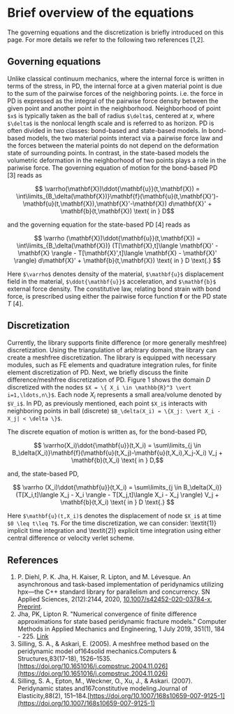
<script type="text/x-mathjax-config">
    MathJax.Hub.Config({
      tex2jax: {
        skipTags: ['script', 'noscript', 'style', 'textarea', 'pre'],
        inlineMath: [['$','$']]
      }
    });
  </script>
  <script src="https://cdn.mathjax.org/mathjax/latest/MathJax.js?config=TeX-AMS-MML_HTMLorMML" type="text/javascript"></script>

# Brief overview of the equations

The governing equations and the discretization is briefly introduced on this page. For more details we
refer to the following two references [1,2].

## Governing equations

Unlike classical continuum mechanics, where the internal force is written in terms of the stress, in PD, the internal force at a given material point is due to the sum of the pairwise forces of the neighboring points. i.e. the force in PD is expressed as the integral of the pairwise force density between the given point and another point in the neighborhood. Neighborhood of point `$x$` is typically taken as the ball of radius `$\delta$`, centered at $x$, where `$\delta$` is the nonlocal length scale and is referred to as horizon. PD is often divided in two classes: bond-based and state-based models. In bond-based models, the two material points interact via a pairwise force law and the forces between the material points do not depend on the deformation state of surrounding points. In contrast, in the state-based models the volumetric deformation in the neighborhood of two points plays a role in the pariwise force. The governing equation of motion for the bond-based PD [3] reads as

$$ \varrho(\mathbf{X})\ddot{\mathbf{u}}(t,\mathbf{X}) = \int\limits_{B_\delta(\mathbf{X})}\mathbf{f}(\mathbf{u}(t,\mathbf{X}')-\mathbf{u}(t,\mathbf{X}),\mathbf{X}'-\mathbf{X}) d\mathbf{X}' + \mathbf{b}(t,\mathbf{X}) \text{ in } D$$

and the governing equation for the state-based PD [4] reads as 

$$  \varrho (\mathbf{X})\ddot{\mathbf{u}}(t,\mathbf{X}) =  \int\limits_{B_\delta(\mathbf{X})} (T[\mathbf{X},t]\langle \mathbf{X}' - \mathbf{X} \rangle - T[\mathbf{X}',t]\langle \mathbf{X} - \mathbf{X}' \rangle) d\mathbf{X}' + \mathbf{b}(t,\mathbf{X}) \text{ in } D \text{.} $$

Here `$\varrho$` denotes density of the material, `$\mathbf{u}$` displacement field in the material, `$\ddot{\mathbf{u}}$` acceleration, and `$\mathbf{b}$` external force density. The constitutive law, relating bond strain with bond force, is prescribed using either the pairwise force function $\mathbf{f}$ or the PD state $T$ [4].


## Discretization 

Currently, the library supports finite difference (or more generally meshfree) discretization. Using the triangulation of arbitrary domain, the library can create a meshfree discretization. The library is equipped with necessary modules, such as FE elements and quadrature integration rules, for finite element discretization of PD. Next, we briefly discuss the finite difference/meshfree discretization of PD. Figure 1 shows the domain $D$ discretized with the nodes `$X = \{ X_i \in \mathbb{R}^3 \vert i=1,\ldots,n\}$`. Each node $X_i$ represents a small area/volume denoted by `$V_i$`. In PD, as previously mentioned, each point `$X_i$` interacts with neighboring points in ball (discrete) `$B_\delta(X_i) = \{X_j: \vert X_i - X_j| < \delta \}$`. 


The discrete equation of motion is written as, for the bond-based PD,

$$ \varrho(X_i)\ddot{\mathbf{u}}(t,X_i) = \sum\limits_{j \in B_\delta(X_i)}\mathbf{f}(\mathbf{u}(t,X_j)-\mathbf{u}(t,X_i),X_j-X_i) V_j + \mathbf{b}(t,X_i) \text{ in } D,$$

and, the state-based PD,

$$  \varrho (X_i)\ddot{\mathbf{u}}(t,X_i) =  \sum\limits_{j \in B_\delta(X_i)} (T[X_i,t]\langle X_j - X_i \rangle - T[X_j,t]\langle X_i - X_j \rangle) V_j + \mathbf{b}(t,X_i) \text{ in } D \text{.} $$

Here `$\mathbf{u}(t,X_i)$` denotes the displacement of node `$X_i$` at time `$0 \leq t\leq T$`. For the time discretization, we can consider: \textit{1)} implicit time integration and \textit{2)} explicit time integration using either central difference or velocity verlet scheme.


## References

1. P. Diehl, P. K. Jha, H. Kaiser, R. Lipton, and M. Lévesque. An asynchronous and task-based implementation of peridynamics utilizing hpx—the C++ standard library for parallelism and concurrency. SN Applied Sciences, 2(12):2144, 2020, [10.1007/s42452-020-03784-x]({https://doi.org/10.1007/s42452-020-03784-x), [Preprint](https://arxiv.org/abs/1806.06917). 
2. Jha, PK, Lipton R. "Numerical convergence of finite difference approximations for state based peridynamic fracture models."  Computer Methods in Applied Mechanics and Engineering, 1 July 2019, 351(1), 184 - 225. [Link](https://doi.org/10.1016/j.cma.2019.03.024)
3. Silling, S. A., & Askari, E. (2005). A meshfree method based on the peridynamic model of164solid mechanics.Computers & Structures,83(17-18), 1526–1535. [https://doi.org/10.1651016/j.compstruc.2004.11.026](https://doi.org/10.1651016/j.compstruc.2004.11.026)
4. Silling, S. A., Epton, M., Weckner, O., Xu, J., & Askari. (2007). Peridynamic states and167constitutive modeling.Journal of Elasticity,88(2), 151–184.[https://doi.org/10.1007/168s10659-007-9125-1](https://doi.org/10.1007/168s10659-007-9125-1)
